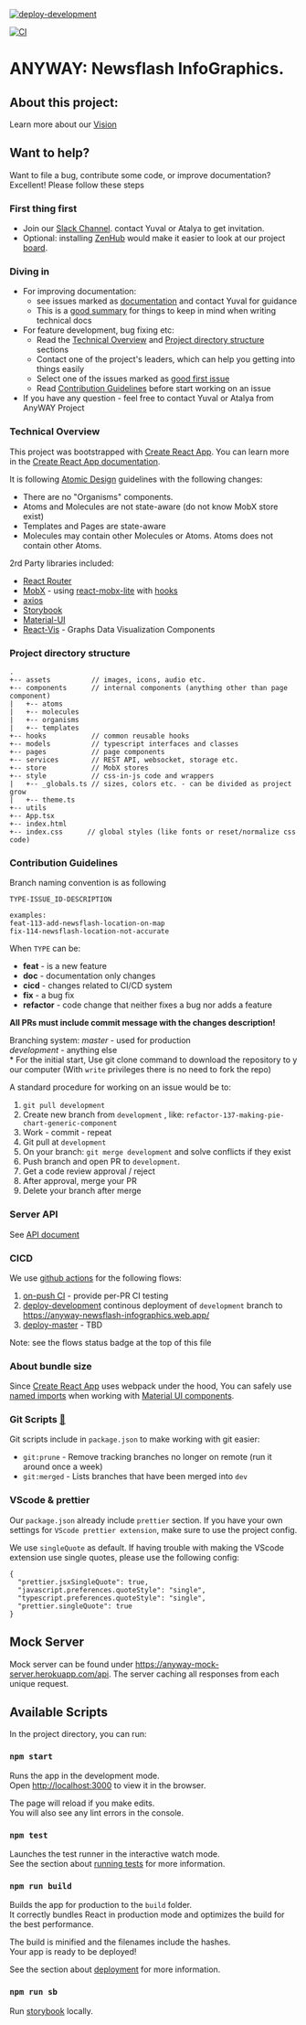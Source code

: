 [![deploy-development](https://github.com/hasadna/anyway-newsflash-infographics/workflows/deploy-development/badge.svg)](https://github.com/hasadna/anyway-newsflash-infographics/actions?query=workflow%3Adeploy-development)

[![CI](https://github.com/hasadna/anyway-newsflash-infographics/workflows/CI/badge.svg)](https://github.com/hasadna/anyway-newsflash-infographics/actions?query=workflow%3ACI)

# ANYWAY: Newsflash InfoGraphics.
## About this project:
Learn more about our [Vision](https://github.com/hasadna/anyway-newsflash-infographics/blob/development/docs/Vision.md)

## Want to help?
Want to file a bug, contribute some code, or improve documentation? Excellent! Please follow these steps
### First thing first
* Join our [Slack Channel](https://app.slack.com/client/T02G85W3A/CLWT1CLDQ). contact Yuval or Atalya to get invitation.
* Optional: installing [ZenHub](https://chrome.google.com/webstore/detail/zenhub-for-github/ogcgkffhplmphkaahpmffcafajaocjbd) would make it easier to look at our project [board](https://github.com/hasadna/anyway-newsflash-infographics#workspaces/anyway-5e00f3aa79454c5108bf2370/).

### Diving in
* For improving documentation:
    - see issues marked as [documentation](https://github.com/hasadna/anyway-newsflash-infographics/issues?q=is%3Aopen+is%3Aissue+label%3Adocumentation) and contact Yuval for guidance
    - This is a [good summary](https://medium.com/@kvosswinkel/coding-like-a-journalist-ee52360a16bc) for things to keep in mind when writing technical docs
* For feature development, bug fixing etc:
    - Read the [Technical Overview](https://github.com/hasadna/anyway-newsflash-infographics#technical-overview) 
    and [Project directory structure](https://github.com/hasadna/anyway-newsflash-infographics#project-directory-structure) sections 
    - Contact one of the project's leaders, which can help you getting into things easily
    - Select one of the issues marked as [good first issue](https://github.com/hasadna/anyway-newsflash-infographics/issues?q=is%3Aopen+is%3Aissue+label%3A%22good+first+issue%22)
    - Read [Contribution Guidelines](https://github.com/hasadna/anyway-newsflash-infographics#contribution-guidelines) before start working on an issue
* If you have any question - feel free to contact Yuval or Atalya from AnyWAY Project

### Technical Overview
This project was bootstrapped with [Create React App](https://github.com/facebook/create-react-app).
You can learn more in the [Create React App documentation](https://facebook.github.io/create-react-app/docs/getting-started).

It is following [Atomic Design](https://bradfrost.com/blog/post/atomic-web-design/) guidelines with the following changes:
* There are no "Organisms" components.
* Atoms and Molecules are not state-aware (do not know MobX store exist)
* Templates and Pages are state-aware
* Molecules may contain other Molecules or Atoms. Atoms does not contain other Atoms.

2rd Party libraries included:
* [React Router](https://reacttraining.com/react-router/web/guides/quick-start)
* [MobX](https://mobx.js.org/) - using [react-mobx-lite](https://github.com/mobxjs/mobx-react-lite) with [hooks](https://mobx-react.js.org/libraries)
* [axios](https://github.com/axios/axios)
* [Storybook](https://storybook.js.org/)
* [Material-UI](https://material-ui.com/)
* [React-Vis](https://uber.github.io/react-vis/) - Graphs Data Visualization Components

### Project directory structure
```
.
+-- assets          // images, icons, audio etc.
+-- components      // internal components (anything other than page component)
|   +-- atoms
|   +-- molecules
|   +-- organisms
|   +-- templates
+-- hooks           // common reusable hooks 
+-- models          // typescript interfaces and classes
+-- pages           // page components
+-- services        // REST API, websocket, storage etc.
+-- store           // MobX stores
+-- style           // css-in-js code and wrappers
|   +-- _globals.ts // sizes, colors etc. - can be divided as project grow
|   +-- theme.ts
+-- utils
+-- App.tsx
+-- index.html
+-- index.css      // global styles (like fonts or reset/normalize css code)
```

### Contribution Guidelines
Branch naming convention is as following
```
TYPE-ISSUE_ID-DESCRIPTION

examples:
feat-113-add-newsflash-location-on-map
fix-114-newsflash-location-not-accurate
```
When `TYPE` can be:
* **feat** - is a new feature
* **doc** - documentation only changes
* **cicd** - changes related to CI/CD system
* **fix** - a bug fix
* **refactor** -  code change that neither fixes a bug nor adds a feature

**All PRs must include commit message with the changes description!**

Branching system:
*master* - used for production <br>
*development* - anything else <br>
* For the initial start, Use git clone command to download the repository to your computer (With `write` privileges there is no need to fork the repo)

A standard procedure for working on an issue would be to:
1. `git pull development`
2. Create new branch from `development` , like: `refactor-137-making-pie-chart-generic-component`
3. Work - commit - repeat
4. Git pull at `development`
5. On your branch: `git merge development` and solve conflicts if they exist
6. Push branch and open PR to `development`.
7. Get a code review approval / reject
8. After approval, merge your PR
9. Delete your branch after merge

### Server API <a id="serverapi"></a> 
See [API document](https://docs.google.com/document/d/1Hv5ItvwM3z9nn95LjlsYHL-o18V8PgWrrQOKIPiPymU)

### CICD <a id="cicd"></a> 
We use [github actions](https://github.com/marketplace?type=actions) for the following flows:

1. [on-push CI](https://github.com/hasadna/anyway-newsflash-infographics/actions?query=workflow%3ACI) - provide per-PR CI testing
2. [deploy-development](https://github.com/hasadna/anyway-newsflash-infographics/actions?query=workflow%3Adeploy-development) continous deployment of `development` branch to https://anyway-newsflash-infographics.web.app/
3. [deploy-master]() - TBD

Note: see the flows status badge at the top of this file

### About bundle size
Since [Create React App](https://github.com/facebook/create-react-app) uses webpack under the hood,
You can safely use [named imports](https://stackoverflow.com/questions/36795819/when-should-i-use-curly-braces-for-es6-import/36796281#36796281)
when working with [Material UI components](https://material-ui.com/guides/minimizing-bundle-size/#how-to-reduce-the-bundle-size).


### Git Scripts <a id="gitscripts"></a> [🔼](#migdalor) 
Git scripts include in `package.json` to make working with git easier:
* `git:prune` - Remove tracking branches no longer on remote (run it around once a week)
* `git:merged` -  Lists branches that have been merged into `dev`

### VScode & prettier
Our `package.json` already include `prettier` section.
If you have your own settings for `VScode prettier extension`, make sure to use the project config.

We use `singleQuote` as default. If having trouble with making the VScode extension use single quotes, please use the following config:
```
{
  "prettier.jsxSingleQuote": true,
  "javascript.preferences.quoteStyle": "single",
  "typescript.preferences.quoteStyle": "single",
  "prettier.singleQuote": true
} 
```
## Mock Server 
Mock server can be found under https://anyway-mock-server.herokuapp.com/api.
The server caching all responses from each unique request.

## Available Scripts

In the project directory, you can run:

### `npm start`

Runs the app in the development mode.<br />
Open [http://localhost:3000](http://localhost:3000) to view it in the browser.

The page will reload if you make edits.<br />
You will also see any lint errors in the console.

### `npm test`

Launches the test runner in the interactive watch mode.<br />
See the section about [running tests](https://facebook.github.io/create-react-app/docs/running-tests) for more information.

### `npm run build`

Builds the app for production to the `build` folder.<br />
It correctly bundles React in production mode and optimizes the build for the best performance.

The build is minified and the filenames include the hashes.<br />
Your app is ready to be deployed!

See the section about [deployment](https://facebook.github.io/create-react-app/docs/deployment) for more information.

### `npm run sb`
Run [storybook](https://storybook.js.org/docs/configurations/cli-options/#for-start-storybook) locally.
